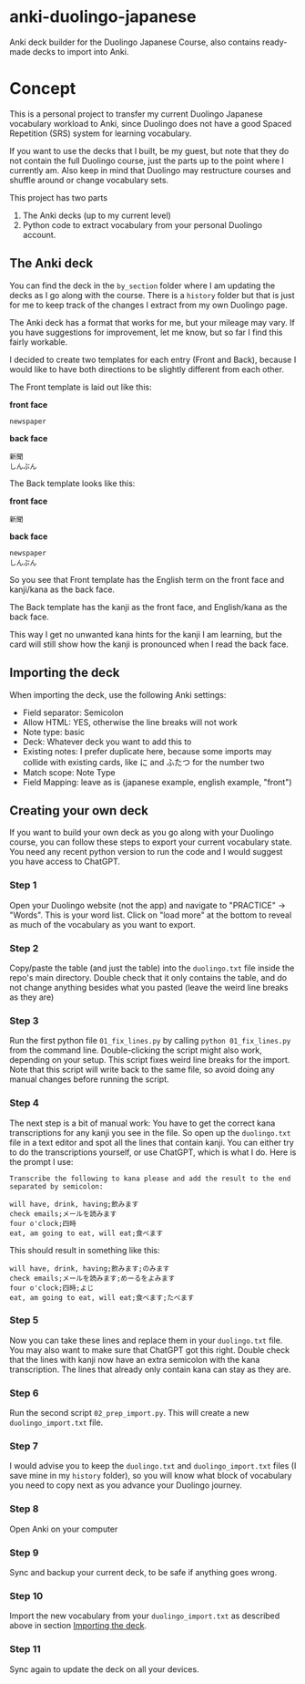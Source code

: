 # anki-duolingo-japanese

Anki deck builder for the Duolingo Japanese Course, also contains ready-made 
decks to import into Anki.

# Concept

This is a personal project to transfer my current Duolingo Japanese vocabulary 
workload to Anki, since Duolingo does not have a good Spaced Repetition (SRS) 
system for learning vocabulary.

If you want to use the decks that I built, be my guest, but note that they do 
not contain the full Duolingo course, just the parts up to the point where I 
currently am. Also keep in mind that Duolingo may restructure courses and 
shuffle around or change vocabulary sets.

This project has two parts

1. The Anki decks (up to my current level)
2. Python code to extract vocabulary from your personal Duolingo account.

## The Anki deck

You can find the deck in the `by_section` folder where I am updating the decks 
as I go along with the course. There is a `history` folder but that is just for 
me to keep track of the changes I extract from my own Duolingo page.

The Anki deck has a format that works for me, but your mileage may vary. If you 
have suggestions for improvement, let me know, but so far I find this fairly 
workable. 

I decided to create two templates for each entry (Front and Back), because I 
would like to have both directions to be slightly different from each other.

The Front template is laid out like this:

**front face**

	newspaper

**back face**

	新聞
	しんぶん

The Back template looks like this:

**front face**
	
	新聞

**back face**

	newspaper
	しんぶん

So you see that Front template has the English term on the front face and 
kanji/kana as the back face.

The Back template has the kanji as the front face, and English/kana as the 
back face. 

This way I get no unwanted kana hints for the kanji I am learning, but the 
card will still show how the kanji is pronounced when I read the back face.

## Importing the deck

When importing the deck, use the following Anki settings:

* Field separator: Semicolon
* Allow HTML: YES, otherwise the line breaks will not work
* Note type: basic
* Deck: Whatever deck you want to add this to
* Existing notes: I prefer duplicate here, because some imports may collide with existing cards, like に and ふたつ for the number two
* Match scope: Note Type
* Field Mapping: leave as is (japanese example, english example, "front")

## Creating your own deck

If you want to build your own deck as you go along with your Duolingo course, 
you can follow these steps to export your current vocabulary state.
You need any recent python version to run the code and I would suggest you 
have access to ChatGPT.

### Step 1
Open your Duolingo website (not the app) and navigate to "PRACTICE" -> "Words". 
This is your word list. Click on "load more" at the bottom to reveal as much of 
the vocabulary as you want to export.
### Step 2 
Copy/paste the table (and just the table) into the `duolingo.txt` file inside 
the repo's main directory. Double check that it only contains the table, and
do not change anything besides what you pasted (leave the weird line breaks
as they are)
### Step 3
Run the first python file `01_fix_lines.py` by calling `python 01_fix_lines.py` 
from the command line. Double-clicking the script might also work, depending on 
your setup. This script fixes weird line breaks for the import. Note that this
script will write back to the same file, so avoid doing any manual changes
before running the script.
### Step 4
The next step is a bit of manual work: You have to get the correct kana 
transcriptions for any kanji you see in the file. So open up the `duolingo.txt` 
file in a text editor and spot all the lines that contain kanji. You can either 
try to do the transcriptions yourself, or use ChatGPT, which is what I do. Here 
is the prompt I use:


	Transcribe the following to kana please and add the result to the end separated by semicolon:

	will have, drink, having;飲みます
	check emails;メールを読みます
	four o'clock;四時
	eat, am going to eat, will eat;食べます

This should result in something like this:
	
	will have, drink, having;飲みます;のみます
	check emails;メールを読みます;めーるをよみます
	four o'clock;四時;よじ
	eat, am going to eat, will eat;食べます;たべます

### Step 5	
Now you can take these lines and replace them in your `duolingo.txt` file. You 
may also want to make sure that ChatGPT got this right. Double check that the 
lines with kanji now have an extra semicolon with the kana transcription. The 
lines that already only contain kana can stay as they are.
### Step 6
Run the second script `02_prep_import.py`. This will create a new 
`duolingo_import.txt` file. 
### Step 7
I would advise you to keep the `duolingo.txt` and `duolingo_import.txt` files 
(I save mine in my `history` folder), so you will know what block of vocabulary 
you need to copy next as you advance your Duolingo journey.
### Step 8
Open Anki on your computer
### Step 9
Sync and backup your current deck, to be safe if anything goes wrong.
### Step 10
Import the new vocabulary from your `duolingo_import.txt` as described above 
in section [Importing the deck](#importing-the-deck). 
### Step 11
Sync again to update the deck on all your devices.
